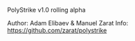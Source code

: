 PolyStrike v1.0 rolling alpha

Author: Adam Elibaev & Manuel Zarat
Info: https://github.com/zarat/polystrike
